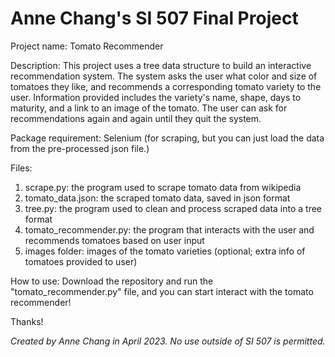 # Anne Chang's SI 507 Final Project

Project name: Tomato Recommender

Description:
This project uses a tree data structure to build an interactive recommendation system. The system asks the user what color and size of tomatoes they like, and recommends a corresponding tomato variety to the user. Information provided includes the variety's name, shape, days to maturity, and a link to an image of the tomato. The user can ask for recommendations again and again until they quit the system.

Package requirement:
Selenium (for scraping, but you can just load the data from the pre-processed json file.)

Files:
1) scrape.py: the program used to scrape tomato data from wikipedia
2) tomato_data.json: the scraped tomato data, saved in json format
3) tree.py: the program used to clean and process scraped data into a tree format
4) tomato_recommender.py: the program that interacts with the user and recommends tomatoes based on user input
5) images folder: images of the tomato varieties (optional; extra info of tomatoes provided to user)

How to use: 
Download the repository and run the "tomato_recommender.py" file, and you can start interact with the tomato recommender!

Thanks!

*Created by Anne Chang in April 2023. No use outside of SI 507 is permitted.*
